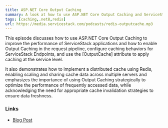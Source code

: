 ```yaml
---
title: ASP.NET Core Output Caching
summary: A look at how to use ASP.NET Core Output Caching and ServiceStack.Redis to cache the response of ServiceStack APIs in Redis
tags: [caching,.net8,redis]
url: https://media.servicestack.com/podcasts/redis-outputcache.mp3
---
```


This episode discusses how to use ASP.NET Core Output Caching to improve the performance of 
ServiceStack applications and how to enable Output Caching in the request pipeline, 
configure caching behaviors for ServiceStack Endpoints, and use the [OutputCache] attribute to 
apply caching at the service level. 

It also demonstrates how to implement a distributed cache using Redis, enabling scaling and 
sharing cache data across multiple servers and emphasizes the importance of using Output Caching 
strategically to optimize the performance of frequently accessed data, while acknowledging the 
need for appropriate cache invalidation strategies to ensure data freshness.

### Links

- [Blog Post](/posts/redis-outputcache)